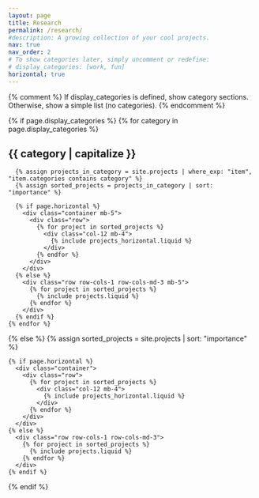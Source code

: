 ```yaml
---
layout: page
title: Research
permalink: /research/
#description: A growing collection of your cool projects.
nav: true
nav_order: 2
# To show categories later, simply uncomment or redefine:
# display_categories: [work, fun]
horizontal: true
---
```


<!-- pages/projects.md -->

<div class="projects">

  {% comment %}
    If display_categories is defined, show category sections.
    Otherwise, show a simple list (no categories).
  {% endcomment %}

  {% if page.display_categories %}
    {% for category in page.display_categories %}
      <h2 class="category-title">{{ category | capitalize }}</h2>

      {% assign projects_in_category = site.projects | where_exp: "item", "item.categories contains category" %}
      {% assign sorted_projects = projects_in_category | sort: "importance" %}

      {% if page.horizontal %}
        <div class="container mb-5">
          <div class="row">
            {% for project in sorted_projects %}
              <div class="col-12 mb-4">
                {% include projects_horizontal.liquid %}
              </div>
            {% endfor %}
          </div>
        </div>
      {% else %}
        <div class="row row-cols-1 row-cols-md-3 mb-5">
          {% for project in sorted_projects %}
            {% include projects.liquid %}
          {% endfor %}
        </div>
      {% endif %}
    {% endfor %}

  {% else %}
    <!-- No categories defined: show all projects -->
    {% assign sorted_projects = site.projects | sort: "importance" %}

    {% if page.horizontal %}
      <div class="container">
        <div class="row">
          {% for project in sorted_projects %}
            <div class="col-12 mb-4">
              {% include projects_horizontal.liquid %}
            </div>
          {% endfor %}
        </div>
      </div>
    {% else %}
      <div class="row row-cols-1 row-cols-md-3">
        {% for project in sorted_projects %}
          {% include projects.liquid %}
        {% endfor %}
      </div>
    {% endif %}
  {% endif %}

</div>
